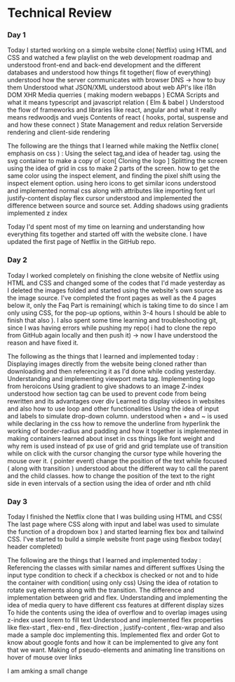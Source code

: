 # Technical Review

### Day 1 
Today I started working on a simple website clone( Netflix)  using HTML and CSS and watched a few playlist on the web development roadmap and understood front-end and back-end development and the different databases and understood how things fit together( flow of everything) 
understood how the server communicates with browser 
DNS -> how to buy them 
Understood what JSON/XML
understood about web API's like 
i18n
DOM 
XHR
Media querries ( making modern webapps ) 
ECMA Scripts and what it means 
typescript and javascript relation ( Elm & babel ) 
Understood the flow of frameworks and libraries like 
react, angular and what it really means
redwoodjs and vuejs 
Contents of react ( hooks, portal, suspense and and how these connect ) 
State Management and redux relation 
Serverside rendering and client-side rendering 

The following are the things that I learned while making the Netflix clone( emphasis on css )  : 
Using the select tag,and idea of header tag. 
using the svg container to make a copy of icon[ Cloning the logo ] 
Splitting the screen using the idea of grid in css to make 2 parts of the screen.
 how to get the same color using the inspect element, and finding the pixel shift using the inspect element option. 
using hero icons to get similar icons 
understood and implemented normal css along with attributes like 
importing font url 
justify-content 
display flex 
cursor 
 understood and implemented the difference between source and source set. 
Adding shadows using gradients 
implemented z index 

Today I'd spent most of my time on learning and understanding how everything fits together and started off with the website clone. 
I have updated the first page of Netflix in the GitHub repo. 



### Day 2 
 
Today I worked completely on finishing the clone website of Netflix using HTML and  CSS and changed some of the codes that I'd made yesterday as I deleted the images folded and started using the website's own source as the image source.   I've completed the front pages as well as the 4 pages below it, only the Faq Part is remaining( which is taking time to do since I am only using CSS, for the pop-up options, within 3-4 hours I should be able to finish that also ). 
I also spent some time learning and troubleshooting git, since I was having errors while pushing my repo( i had to clone the repo from GitHub again locally and then push it) -> now I have understood the reason and have fixed it. 

The following as the things that I learned and implemented today : 
Displaying images directly from the website being cloned rather than downloading and then referencing it as I'd done while coding yesterday. 
Understanding and implementing viewport meta tag. 
Implementing logo from heroicons
Using gradient to give shadows to an image 
Z-index 
understood how section tag can be used to prevent code from being rewritten and its advantages over div 
Learned to display videos in websites and also how to use loop and other functionalities 
Using the idea of input and labels to simulate drop-down column.
understood when + and ~ is used while declaring in the css
how to remove the underline from hyperlink 
the working of border-radius and padding and how it together is implemented in making containers 
learned about inset in css 
things like font weight and why rem is used instead of px 
use of grid and grid template 
use of transition while on click with the cursor 
changing the cursor type while hovering the mouse over it. ( pointer event) 
change the position of the text while focused ( along with transition ) 
understood about the different way to call the parent and the child classes. 
how to change the position of the text to the right side in even intervals of a section using the idea of order and nth child 


### Day 3 
Today I finished the Netflix clone that I was building using HTML and CSS( The last page where CSS along with input and label was used to simulate the function of a dropdown box ) and started learning flex box and tailwind CSS. I've started to build a simple website front page using flexbox today( header completed) 

The following are the things that I learned and implemented today :
Referencing the classes with similar names and different suffixes 
Using the input type condition to check if a checkbox is checked or not and to hide the container with condition( using only css) 
 Using the idea of rotation to rotate svg elements along with the transition. 
The difference and implementation between grid and flex. 
Understanding and implementing the idea of media query to have different css features at different display sizes 
To hide the contents using the idea of overflow  and to overlap images using z-index
used lorem to fill text 
Understood and implemented flex properties like flex-start , flex-end , flex-direction , justify-content , flex-wrap and  also made a sample doc implementing this. 
Implemented flex and order
Got to know about google fonts and how it can be implemented to give any font that we want.
Making of pseudo-elements and  animating line transitions on hover of mouse over links 



I am amking a small change 

